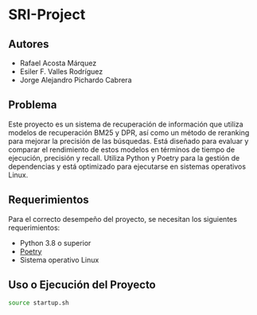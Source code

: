 # SRI-Project

## Autores

- Rafael Acosta Márquez
- Esiler F. Valles Rodríguez
- Jorge Alejandro Pichardo Cabrera

## Problema

Este proyecto es un sistema de recuperación de información que utiliza modelos de recuperación BM25 y DPR, así como un método de reranking para mejorar la precisión de las búsquedas. Está diseñado para evaluar y comparar el rendimiento de estos modelos en términos de tiempo de ejecución, precisión y recall. Utiliza Python y Poetry para la gestión de dependencias y está optimizado para ejecutarse en sistemas operativos Linux.



## Requerimientos

Para el correcto desempeño del proyecto, se necesitan los siguientes requerimientos:

- Python 3.8 o superior
- [Poetry](https://python-poetry.org/docs/#installation)
- Sistema operativo Linux

## Uso o Ejecución del Proyecto

```bash
source startup.sh
```
